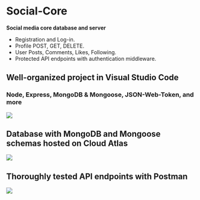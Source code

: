 # Social-Core

**Social media core database and server**
- Registration and Log-in.
- Profile POST, GET, DELETE.
- User Posts, Comments, Likes, Following.
- Protected API endpoints with authentication middleware.


## Well-organized project in Visual Studio Code
### Node, Express, MongoDB & Mongoose, JSON-Web-Token, and more

![](https://media.giphy.com/media/VoK2UhTny7o29VaTqC/source.gif)



## Database with MongoDB and Mongoose schemas hosted on Cloud Atlas

![](https://media.giphy.com/media/5lEUJqa0Uluy5D8deu/source.gif)



## Thoroughly tested API endpoints with Postman

![](https://media.giphy.com/media/BCAPgH3kV7E91OjdfP/source.gif)
